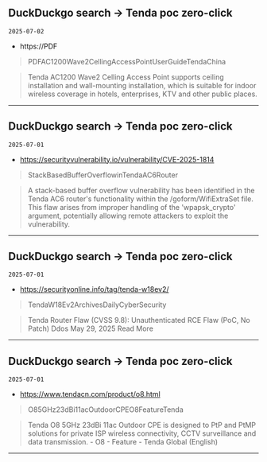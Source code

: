 ## DuckDuckgo search -> Tenda poc zero-click
`2025-07-02`

* https://PDF

<blockquote>
 PDFAC1200Wave2CellingAccessPointUserGuideTendaChina
</blockquote>
<blockquote>
Tenda AC1200 Wave2 Celling Access Point supports ceiling installation and wall-mounting installation, which is suitable for indoor wireless coverage in hotels, enterprises, KTV and other public places.
</blockquote>

---

## DuckDuckgo search -> Tenda poc zero-click
`2025-07-01`

* https://securityvulnerability.io/vulnerability/CVE-2025-1814

<blockquote>
 StackBasedBufferOverflowinTendaAC6Router
</blockquote>
<blockquote>
A stack-based buffer overflow vulnerability has been identified in the Tenda AC6 router's functionality within the /goform/WifiExtraSet file. This flaw arises from improper handling of the 'wpapsk_crypto' argument, potentially allowing remote attackers to exploit the vulnerability.
</blockquote>

---

## DuckDuckgo search -> Tenda poc zero-click
`2025-07-01`

* https://securityonline.info/tag/tenda-w18ev2/

<blockquote>
 TendaW18Ev2ArchivesDailyCyberSecurity
</blockquote>
<blockquote>
Tenda Router Flaw (CVSS 9.8): Unauthenticated RCE Flaw (PoC, No Patch) Ddos May 29, 2025 Read More
</blockquote>

---

## DuckDuckgo search -> Tenda poc zero-click
`2025-07-01`

* https://www.tendacn.com/product/o8.html

<blockquote>
 O85GHz23dBi11acOutdoorCPEO8FeatureTenda
</blockquote>
<blockquote>
Tenda O8 5GHz 23dBi 11ac Outdoor CPE is designed to PtP and PtMP solutions for private ISP wireless connectivity, CCTV surveillance and data transmission. - O8 - Feature - Tenda Global (English)
</blockquote>

---

